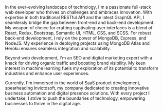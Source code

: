 In the ever-evolving landscape of technology, I'm a passionate full-stack web developer who thrives on challenges and embraces innovation. With expertise in both traditional RESTful API and the latest GraphQL API, I seamlessly bridge the gap between front-end and back-end development. My weapon of choice for crafting captivating user interfaces is a blend of React, Redux, Bootstrap, Semantic UI, HTML, CSS, and SCSS. For robust back-end development, I rely on the power of MongoDB, Express, and NodeJS. My experience in deploying projects using MongoDB Atlas and Heroku ensures seamless integration and scalability.

Beyond web development, I'm an SEO and digital marketing expert with a knack for driving organic traffic and boosting brand visibility. My keen interest in machine learning fuels my exploration of its potential to transform industries and enhance user experiences.

Currently, I'm immersed in the world of SaaS product development, spearheading Invictosoft, my company dedicated to creating innovative business automation and digital presence solutions. With every project I undertake, I strive to push the boundaries of technology, empowering businesses to thrive in the digital age.
